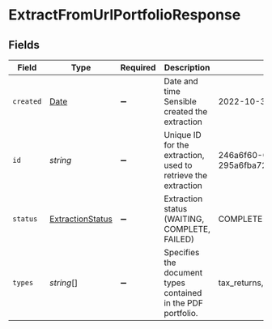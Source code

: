 # ExtractFromUrlPortfolioResponse


## Fields

| Field                                                                                         | Type                                                                                          | Required                                                                                      | Description                                                                                   | Example                                                                                       |
| --------------------------------------------------------------------------------------------- | --------------------------------------------------------------------------------------------- | --------------------------------------------------------------------------------------------- | --------------------------------------------------------------------------------------------- | --------------------------------------------------------------------------------------------- |
| `created`                                                                                     | [Date](https://developer.mozilla.org/en-US/docs/Web/JavaScript/Reference/Global_Objects/Date) | :heavy_minus_sign:                                                                            | Date and time Sensible created the extraction                                                 | 2022-10-31T16:27:53.433                                                                       |
| `id`                                                                                          | *string*                                                                                      | :heavy_minus_sign:                                                                            | Unique ID for the extraction, used to retrieve the extraction                                 | 246a6f60-0e5b-11eb-b720-295a6fba723e                                                          |
| `status`                                                                                      | [ExtractionStatus](../../models/shared/extractionstatus.md)                                   | :heavy_minus_sign:                                                                            | Extraction status (WAITING, COMPLETE, FAILED)                                                 | COMPLETE                                                                                      |
| `types`                                                                                       | *string*[]                                                                                    | :heavy_minus_sign:                                                                            | Specifies the document types contained in the PDF portfolio.                                  | tax_returns,bank_statements,credit_reports                                                    |